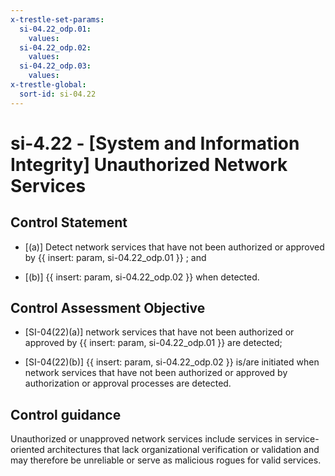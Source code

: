 ```yaml
---
x-trestle-set-params:
  si-04.22_odp.01:
    values:
  si-04.22_odp.02:
    values:
  si-04.22_odp.03:
    values:
x-trestle-global:
  sort-id: si-04.22
---
```


# si-4.22 - \[System and Information Integrity\] Unauthorized Network Services

## Control Statement

- \[(a)\] Detect network services that have not been authorized or approved by {{ insert: param, si-04.22_odp.01 }} ; and

- \[(b)\] {{ insert: param, si-04.22_odp.02 }} when detected.

## Control Assessment Objective

- \[SI-04(22)(a)\] network services that have not been authorized or approved by {{ insert: param, si-04.22_odp.01 }} are detected;

- \[SI-04(22)(b)\] {{ insert: param, si-04.22_odp.02 }} is/are initiated when network services that have not been authorized or approved by authorization or approval processes are detected.

## Control guidance

Unauthorized or unapproved network services include services in service-oriented architectures that lack organizational verification or validation and may therefore be unreliable or serve as malicious rogues for valid services.
